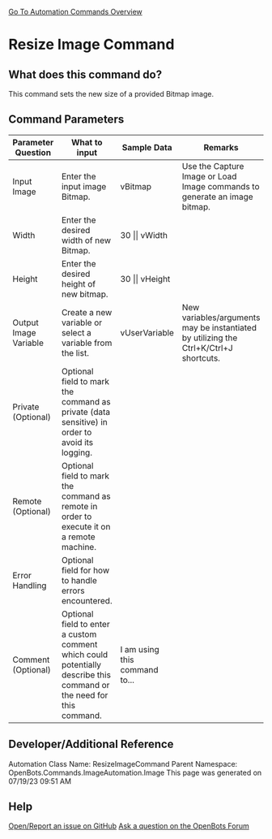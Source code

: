 <!--TITLE: Resize Image Command -->
<!-- SUBTITLE: a command in the Image Automation Commands\Image group. -->
[Go To Automation Commands Overview](/automation-commands)


# Resize Image Command


## What does this command do?
This command sets the new size of a provided Bitmap image.


## Command Parameters
| Parameter Question   	| What to input  	|  Sample Data 	| Remarks  	|
| ---                    | ---               | ---           | ---       |
|Input Image|Enter the input image Bitmap.|vBitmap|Use the Capture Image or Load Image commands to generate an image bitmap.|
|Width|Enter the desired width of new Bitmap.|30 \|\| vWidth||
|Height|Enter the desired height of new bitmap.|30 \|\| vHeight||
|Output Image Variable|Create a new variable or select a variable from the list.|vUserVariable|New variables/arguments may be instantiated by utilizing the Ctrl+K/Ctrl+J shortcuts.|
|Private (Optional)|Optional field to mark the command as private (data sensitive) in order to avoid its logging.|||
|Remote (Optional)|Optional field to mark the command as remote in order to execute it on a remote machine.|||
|Error Handling|Optional field for how to handle errors encountered.|||
|Comment (Optional)|Optional field to enter a custom comment which could potentially describe this command or the need for this command.|I am using this command to...||


## Developer/Additional Reference
Automation Class Name: ResizeImageCommand
Parent Namespace: OpenBots.Commands.ImageAutomation.Image
This page was generated on 07/19/23 09:51 AM


## Help
[Open/Report an issue on GitHub](https://github.com/OpenBotsAI/OpenBots.Studio/issues/new)
[Ask a question on the OpenBots Forum](https://openbots.ai/forums/)
